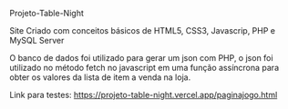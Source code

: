 Projeto-Table-Night

Site Criado com conceitos básicos de HTML5, CSS3, Javascrip, PHP e MySQL Server

O banco de dados foi utilizado para gerar um json com PHP, 
o json foi utilizado no método fetch no javascript em uma função assíncrona para obter os valores da lista de item a venda na loja.

Link para testes: https://projeto-table-night.vercel.app/paginajogo.html
